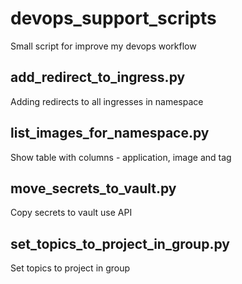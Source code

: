 # devops_support_scripts

Small script for improve my devops workflow


## add_redirect_to_ingress.py

Adding redirects to all ingresses in namespace

## list_images_for_namespace.py

Show table with columns - application, image and tag

## move_secrets_to_vault.py

Copy secrets to vault use API

## set_topics_to_project_in_group.py

Set topics to project in group
